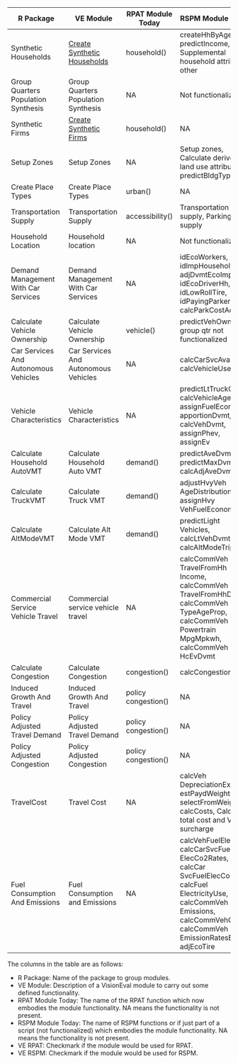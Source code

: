 |  R Package   |  VE Module |  RPAT Module Today | RSPM Module Today | VE RPAT |  VE RSPM |
| --- | --- | --- | --- | --- | ---|
| Synthetic Households | [Create Synthetic Households](https://github.com/gregorbj/SimHouseholds) | household() | createHhByAge, predictIncome, Supplemental household attributes, other | X | X |
| Group Quarters Population Synthesis | Group Quarters Population Synthesis | NA | Not functionalized |   | X |
| Synthetic Firms | [Create Synthetic Firms](https://github.com/RSGInc/VisionEvalSyntheticFirms) | household() | NA | X |   |
| Setup Zones | Setup Zones | NA | Setup zones, Calculate derived land use attributes, predictBldgType |   | X |
| Create Place Types | Create Place Types | urban() | NA | X |   |
| Transportation Supply | Transportation Supply | accessibility() | Transportation supply, Parking supply | X | X |
| Household Location | Household location | NA | Not functionalized |   | X |
| Demand Management With Car Services | Demand Management With Car Services | NA | idEcoWorkers, idImpHouseholds, adjDvmtEcoImp, idEcoDriverHh, idLowRollTire, idPayingParkers, calcParkCostAdj |   | X |
| Calculate Vehicle Ownership | Calculate Vehicle Ownership | vehicle() | predictVehOwn, group qtr not functionalized | X | X |
| Car Services And Autonomous Vehicles | Car Services And Autonomous Vehicles | NA | calcCarSvcAvail, calcVehicleUse |   | X |
| Vehicle Characteristics | Vehicle Characteristics | NA | predictLtTruckOwn, calcVehicleAges, assignFuelEconomy, apportionDvmt, calcVehDvmt, assignPhev, assignEv |  | X |
| Calculate Household AutoVMT | Calculate Household Auto VMT | demand() | predictAveDvmt, predictMaxDvmt, calcAdjAveDvmt | X | X |
| Calculate TruckVMT | Calculate Truck VMT | demand() | adjustHvyVeh AgeDistribution, assignHvy VehFuelEconomy | X | X |
| Calculate AltModeVMT | Calculate Alt Mode VMT | demand() | predictLight Vehicles, calcLtVehDvmt, calcAltModeTrips | X | X |
| Commercial Service Vehicle Travel | Commercial service vehicle travel | NA | calcCommVeh TravelFromHh Income, calcCommVeh TravelFromHhDvmt, calcCommVeh TypeAgeProp, calcCommVeh Powertrain MpgMpkwh, calcCommVeh HcEvDvmt |  | X |
| Calculate Congestion | Calculate Congestion | congestion() | calcCongestion | X | X |
| Induced Growth And Travel | Induced Growth And Travel | policy congestion() | NA | X |   |
| Policy Adjusted Travel Demand | Policy Adjusted Travel Demand | policy congestion() | NA | X |   |
| Policy Adjusted Congestion | Policy Adjusted Congestion | policy congestion() | NA | X |   |
| TravelCost | Travel Cost | NA | calcVeh DepreciationExp, estPaydWeights, selectFromWeights, calcCosts, Calculate total cost and VMT surcharge |   | X |
| Fuel Consumption And Emissions | Fuel Consumption and Emissions | NA | calcVehFuelElecCo2, calcCarSvcFuel ElecCo2Rates, calcCar SvcFuelElecCo2, calcFuel ElectricityUse, calcCommVeh Emissions, calcCommVehCosts, calcCommVeh EmissionRatesByAge, adjEcoTire |   | X |

The columns in the table are as follows:
  - R Package: Name of the package to group modules.
  - VE Module: Description of a VisionEval module to carry out some defined functionality.
  - RPAT Module Today: The name of the RPAT function which now embodies the module functionality. NA means the functionality is not present.
  - RSPM Module Today: The name of RSPM functions or if just part of a script (not functionalized) which embodies the module functionality. NA means the functionality is not present.
  - VE RPAT: Checkmark if the module would be used for RPAT.
  - VE RSPM: Checkmark if the module would be used for RSPM.
